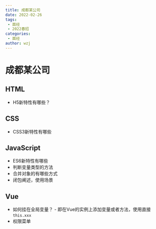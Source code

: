 ```yaml
---
title: 成都某公司
date: 2022-02-26
tags:
 - 面经
 - 2022春招
categories:
 - 面经
author: wzj
---
```


# 成都某公司

## HTML
* H5新特性有哪些？

## CSS
* CSS3新特性有哪些

## JavaScript
* ES6新特性有哪些
* 判断变量类型的方法
* 合并对象的有哪些方式
* 闭包阐述，使用场景


## Vue
* 如何挂在全局变量？ - 即在Vue的实例上添加变量或者方法，使用直接`this.xxx`
* 权限菜单


<comment/>